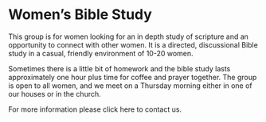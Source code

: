 # Women’s Bible Study
This group is for women looking for an in depth study of scripture and an opportunity to connect with other women. It is a directed, discussional Bible study in a casual, friendly environment of 10-20 women.

Sometimes there is a little bit of homework and the bible study lasts approximately one hour plus time for coffee and prayer together. The group is open to all women, and we meet on a Thursday morning either in one of our houses or in the church.

For more information please click here to contact us.